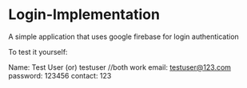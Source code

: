 # Login-Implementation
A simple application that uses google firebase for login authentication



To test it yourself:

Name: Test User (or) testuser    //both work
email: testuser@123.com
password: 123456
contact: 123
